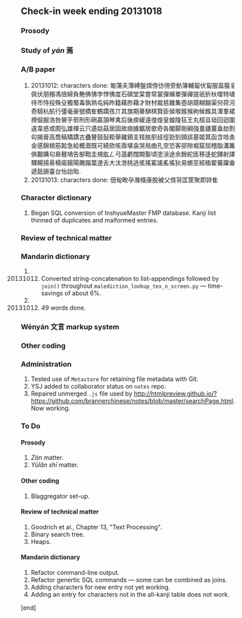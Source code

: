 ## Check-in week ending 20131018

### Prosody

### Study of _yán_ 焉


### A/B paper

  1. 20131012: characters done: 匍蒲夫薄縛盤煩傍彷徬旁魴簿輔匐伏匐服畐箙𠬝佩伏朋棚馮倍婦負艴佛怫孛悖怫度石碩堂棠嘗常裳彈蟬單彈禪提祇折杕噬特埴待市恃投殊殳獨蜀毒孰熟屯純昨籍藉胙藉才財材裁慈雜集壺胡葫糊餬渠何荷河奇騎杭航行彊毫豪號橋隺鶴蹻孩丌其旗期綦騏棋賢臣侯喉鍭猴絇候鍭具渾羣裙搰倔掘浩咎舅乎邪刑形硎贏頷琴禽后後庾緩遠徨煌皇蝗隍狂王丸桓亘垣回迴圍違韋惑或囿弘雄楎云穴遹姑菇居固故痼據鋸居歌奇各閣脚剛綱強畺疆薑盍劫割匃揭膏高喬稿矯蹻古蠱瞽鼓鼔粔舉雞鷄支枝肢胑歧徑勁剄頸該基姬箕函含唅圅金感錦根筋韐急給概溉既可綺欬咳亟堪衾哭局曲孔空恐客郤隙堀窟屈稽脂溝篝俱覯購句皋鼛鳩告郜鞫圭規肱𠃋弓薖虧闊闕褧頃塗涂途余餘紽匜移迻蛇鐸射譯驛餳揚昜楊瘍鍚陽颺蹋葉達舌大汰泄桃逃傜搖窰謠䍃徭狄易蜴巠經楹翟籥躍龠遞舐舓臺台怡詒貽.
  1. 20131013: characters done: 佃甸畋孕滌倏康脫被父偝背匡筐聚即誶隹

### Character dictionary

  1. Began SQL conversion of InshyueMaster FMP database. Kanji list thinned of duplicates and malformed entries.

### Review of technical matter


### Mandarin dictionary

  1. 20131012. Converted string-concatenation to list-appendings followed by `join()` throughout `malediction_lookup_tex_n_screen.py` — time-savings of about 6%.
  2. 20131012. 49 words done.

### Wényán 文言 markup system



### Other coding



### Administration

  1. Tested use of `Metastore` for retaining file metadata with Git.
  1. YSJ added to collaborator status on `notes` repo.
  2. Repaired unmerged `.js` file used by http://htmlpreview.github.io/?https://github.com/brannerchinese/notes/blob/master/searchPage.html. Now working.

### To Do

#### Prosody

  1. _Zàn_ matter.
  2. _Yùlǎn shī_ matter.
 
#### Other coding

  1. Blaggregator set-up.

#### Review of technical matter

  1. Goodrich et al., Chapter 13, "Text Processing".
  1. Binary search tree.
  1. Heaps.

#### Mandarin dictionary

  1. Refactor command-line output.
  1. Refactor genertic SQL commands — some can be combined as joins.
  1. Adding characters for new entry not yet working.
  2. Adding an entry for characters not in the all-kanji table does not work.

[end]
